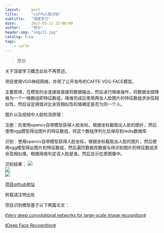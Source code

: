 ```yaml
---
layout:     post
title:      "caffe人脸识别"
subtitle:   "深度学习"
date:       2017-05-13 22:00:00
author:     "蒋为"
header-img: "img/21.jpg"
catalog: true
tags:
    - caffe
---
```

>原创

关于深度学习概念此处不再赘述。

项目使用VGG神经网络，并用了公开发布的CAFFE VGG-FACE模型。

主要原理，在模型的全连接层直接将数据输出，然后进行降维操作，将数据全部降维为一个一维数组即特征数组，降维完成后使用两张人脸图片的特征数组求余弦相似性，然后设定阈值对比余弦相似性的值确定是否为同一个人。

图片以及视频中人脸检测原理：

注册：先使用opencv自带模型获得人脸坐标，根据坐标截取出人脸的图片，然后使用vgg模型得出图片的特征数组，将这个数组序列化后保存到redis数据库

识别：使用opencv自带模型获得人脸坐标，根据坐标截取出人脸的图片，然后使用vgg模型得出图片的特征数组，然后遍历数据库数据与待识别图片的特征数组求余弦相似值，根据阈值判定该人脸是谁，然后显示在原图像中。

识别结果：
<img src="img/r1.png"> <br>
<img src="img/r2.png"> <br>
<img src="img/r3.png"> <br>

[项目github地址](https://github.com/jiangwei1995910/Face-recognition-test)

转载请注明出处

项目识别模型基于以下两篇论文：

[《Very deep convolutional networks for large-scale image recognition》](http://xueshu.baidu.com/s?wd=paperuri%3A%282801f41808e377a1897a3887b6758c59%29&filter=sc_long_sign&tn=SE_xueshusource_2kduw22v&sc_vurl=http%3A%2F%2Farxiv.org%2Fabs%2F1409.1556&ie=utf-8)

[《Deep Face Recognition》](http://www.robots.ox.ac.uk/~vedaldi/assets/pubs/parkhi15deep.pdf)
